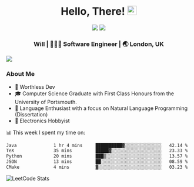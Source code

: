 <div align="center">
  <h1> Hello, There! <img src="https://media.giphy.com/media/hvRJCLFzcasrR4ia7z/giphy.gif" width="25px"></h1>
</div>

<p align="center">
    <a href="https://linkedin.com/in/willgreen98" alt="LinkedIn">
	    <img src="https://img.shields.io/badge/-LinkedIn-0e76a8?style=flat-square&logo=Linkedin&logoColor=white"/></a>
    <a href="https://twitter.com/Will_Green98" alt="Tweeter">
        <img src="https://img.shields.io/badge/-Twitter-00acee?style=flat-square&logo=Twitter&logoColor=white"/></a>
</p>

<div align="center">
	<h3> Will | 👨🏻‍💻 Software Engineer | 🌏 London, UK </h3>
</div>

![](https://visitor-badge.glitch.me/badge?page_id=willgreen98.visitor-badge)

### About Me

- 🥰 Worthless Dev
- 🎓 Computer Science Graduate with First Class Honours from the University of Portsmouth.
- 📖 Language Enthusiast with a focus on Natural Language Programming (Dissertation)
- 🤖 Electronics Hobbyist

📊 This week I spent my time on:
<!--START_SECTION:waka-->

```txt
Java              1 hr 4 mins     ██████████▓░░░░░░░░░░░░░░   42.14 %
TeX               35 mins         █████▓░░░░░░░░░░░░░░░░░░░   23.33 %
Python            20 mins         ███▒░░░░░░░░░░░░░░░░░░░░░   13.57 %
JSON              13 mins         ██░░░░░░░░░░░░░░░░░░░░░░░   08.59 %
CMake             4 mins          ▓░░░░░░░░░░░░░░░░░░░░░░░░   03.23 %
```

<!--END_SECTION:waka-->

![LeetCode Stats](https://leetcard.jacoblin.cool/WillGreen98?theme=unicorn&font=JetBrains%20Mono&ext=activity)
